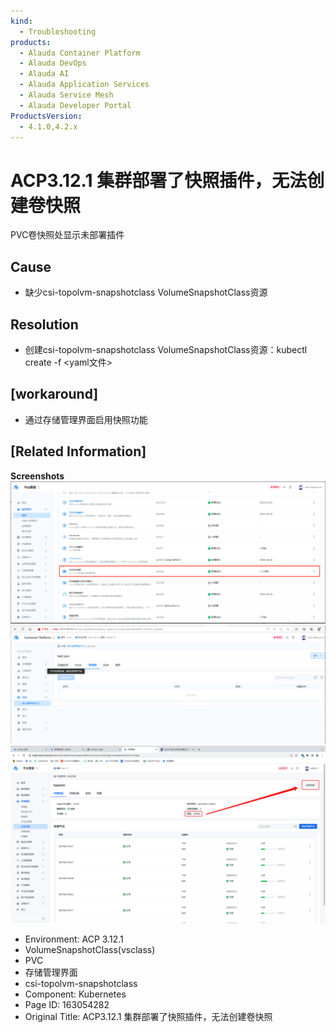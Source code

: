 ```yaml
---
kind:
  - Troubleshooting
products:
  - Alauda Container Platform
  - Alauda DevOps
  - Alauda AI
  - Alauda Application Services
  - Alauda Service Mesh
  - Alauda Developer Portal
ProductsVersion:
  - 4.1.0,4.2.x
---
```

<!-- A type of document that involves encountering a fault, diagnosing it, performing root cause analysis, and providing solutions. -->

# ACP3.12.1 集群部署了快照插件，无法创建卷快照

PVC卷快照处显示未部署插件

## Cause
- 缺少csi-topolvm-snapshotclass VolumeSnapshotClass资源

## Resolution
- 创建csi-topolvm-snapshotclass VolumeSnapshotClass资源：kubectl create -f <yaml文件>

## [workaround]
- 通过存储管理界面启用快照功能

## [Related Information]
**Screenshots**
![](assets/acp3-12-1-ji-qun-bu-shu-liao-kuai-zhao-cha-jian-wu-fa-chuang-jian-juan-kuai-zhao/image-2023-9-6_16-40-15.png)
![](assets/acp3-12-1-ji-qun-bu-shu-liao-kuai-zhao-cha-jian-wu-fa-chuang-jian-juan-kuai-zhao/image-2023-9-6_16-40-47.png)
![](assets/acp3-12-1-ji-qun-bu-shu-liao-kuai-zhao-cha-jian-wu-fa-chuang-jian-juan-kuai-zhao/image-2023-9-7_11-40-3.png)
- Environment: ACP 3.12.1
- VolumeSnapshotClass(vsclass)
- PVC
- 存储管理界面
- csi-topolvm-snapshotclass
- Component: Kubernetes
- Page ID: 163054282
- Original Title: ACP3.12.1 集群部署了快照插件，无法创建卷快照
